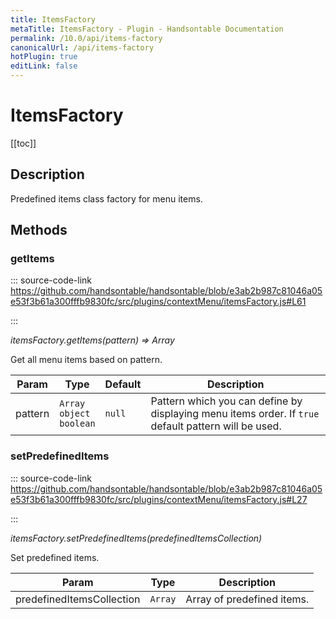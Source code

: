 ```yaml
---
title: ItemsFactory
metaTitle: ItemsFactory - Plugin - Handsontable Documentation
permalink: /10.0/api/items-factory
canonicalUrl: /api/items-factory
hotPlugin: true
editLink: false
---
```


# ItemsFactory

[[toc]]

## Description

Predefined items class factory for menu items.


## Methods

### getItems
  
::: source-code-link https://github.com/handsontable/handsontable/blob/e3ab2b987c81046a05e53f3b61a300fffb9830fc/src/plugins/contextMenu/itemsFactory.js#L61

:::

_itemsFactory.getItems(pattern) ⇒ Array_

Get all menu items based on pattern.


| Param | Type | Default | Description |
| --- | --- | --- | --- |
| pattern | `Array` <br/> `object` <br/> `boolean` | <code>null</code> | Pattern which you can define by displaying menu items order. If `true` default                                       pattern will be used. |



### setPredefinedItems
  
::: source-code-link https://github.com/handsontable/handsontable/blob/e3ab2b987c81046a05e53f3b61a300fffb9830fc/src/plugins/contextMenu/itemsFactory.js#L27

:::

_itemsFactory.setPredefinedItems(predefinedItemsCollection)_

Set predefined items.


| Param | Type | Description |
| --- | --- | --- |
| predefinedItemsCollection | `Array` | Array of predefined items. |



